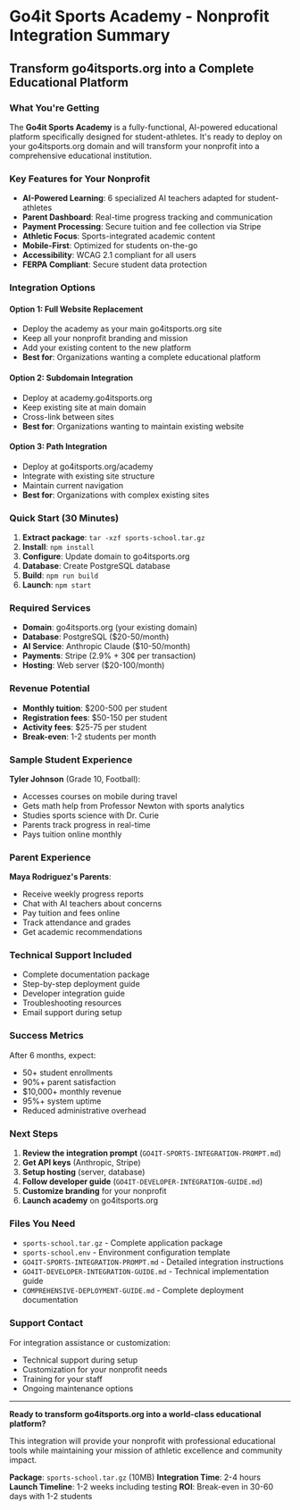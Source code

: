 # Go4it Sports Academy - Nonprofit Integration Summary

## Transform go4itsports.org into a Complete Educational Platform

### What You're Getting
The **Go4it Sports Academy** is a fully-functional, AI-powered educational platform specifically designed for student-athletes. It's ready to deploy on your go4itsports.org domain and will transform your nonprofit into a comprehensive educational institution.

### Key Features for Your Nonprofit
- **AI-Powered Learning**: 6 specialized AI teachers adapted for student-athletes
- **Parent Dashboard**: Real-time progress tracking and communication
- **Payment Processing**: Secure tuition and fee collection via Stripe
- **Athletic Focus**: Sports-integrated academic content
- **Mobile-First**: Optimized for students on-the-go
- **Accessibility**: WCAG 2.1 compliant for all users
- **FERPA Compliant**: Secure student data protection

### Integration Options

#### Option 1: Full Website Replacement
- Deploy the academy as your main go4itsports.org site
- Keep all your nonprofit branding and mission
- Add your existing content to the new platform
- **Best for**: Organizations wanting a complete educational platform

#### Option 2: Subdomain Integration
- Deploy at academy.go4itsports.org
- Keep existing site at main domain
- Cross-link between sites
- **Best for**: Organizations wanting to maintain existing website

#### Option 3: Path Integration
- Deploy at go4itsports.org/academy
- Integrate with existing site structure
- Maintain current navigation
- **Best for**: Organizations with complex existing sites

### Quick Start (30 Minutes)
1. **Extract package**: `tar -xzf sports-school.tar.gz`
2. **Install**: `npm install`
3. **Configure**: Update domain to go4itsports.org
4. **Database**: Create PostgreSQL database
5. **Build**: `npm run build`
6. **Launch**: `npm start`

### Required Services
- **Domain**: go4itsports.org (your existing domain)
- **Database**: PostgreSQL ($20-50/month)
- **AI Service**: Anthropic Claude ($10-50/month)
- **Payments**: Stripe (2.9% + 30¢ per transaction)
- **Hosting**: Web server ($20-100/month)

### Revenue Potential
- **Monthly tuition**: $200-500 per student
- **Registration fees**: $50-150 per student
- **Activity fees**: $25-75 per student
- **Break-even**: 1-2 students per month

### Sample Student Experience
**Tyler Johnson** (Grade 10, Football):
- Accesses courses on mobile during travel
- Gets math help from Professor Newton with sports analytics
- Studies sports science with Dr. Curie
- Parents track progress in real-time
- Pays tuition online monthly

### Parent Experience
**Maya Rodriguez's Parents**:
- Receive weekly progress reports
- Chat with AI teachers about concerns
- Pay tuition and fees online
- Track attendance and grades
- Get academic recommendations

### Technical Support Included
- Complete documentation package
- Step-by-step deployment guide
- Developer integration guide
- Troubleshooting resources
- Email support during setup

### Success Metrics
After 6 months, expect:
- 50+ student enrollments
- 90%+ parent satisfaction
- $10,000+ monthly revenue
- 95%+ system uptime
- Reduced administrative overhead

### Next Steps
1. **Review the integration prompt** (`GO4IT-SPORTS-INTEGRATION-PROMPT.md`)
2. **Get API keys** (Anthropic, Stripe)
3. **Setup hosting** (server, database)
4. **Follow developer guide** (`GO4IT-DEVELOPER-INTEGRATION-GUIDE.md`)
5. **Customize branding** for your nonprofit
6. **Launch academy** on go4itsports.org

### Files You Need
- `sports-school.tar.gz` - Complete application package
- `sports-school.env` - Environment configuration template
- `GO4IT-SPORTS-INTEGRATION-PROMPT.md` - Detailed integration instructions
- `GO4IT-DEVELOPER-INTEGRATION-GUIDE.md` - Technical implementation guide
- `COMPREHENSIVE-DEPLOYMENT-GUIDE.md` - Complete deployment documentation

### Support Contact
For integration assistance or customization:
- Technical support during setup
- Customization for your nonprofit needs
- Training for your staff
- Ongoing maintenance options

---

**Ready to transform go4itsports.org into a world-class educational platform?**

This integration will provide your nonprofit with professional educational tools while maintaining your mission of athletic excellence and community impact.

**Package**: `sports-school.tar.gz` (10MB)
**Integration Time**: 2-4 hours
**Launch Timeline**: 1-2 weeks including testing
**ROI**: Break-even in 30-60 days with 1-2 students